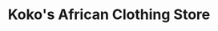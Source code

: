 ---
title: "Koko's African Clothing Store"
url: /omaha/kokos-african-clothing-store/
shop: Kleidung
---
